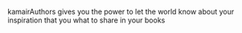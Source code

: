 kamairAuthors gives you the power to let the world know about your inspiration that you what to share in your books
